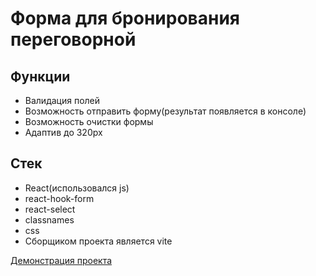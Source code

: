 # Форма для бронирования переговорной

## Функции
- Валидация полей
- Возможность отправить форму(результат появляется в консоле)
- Возможность очистки формы
- Адаптив до 320px

## Стек
- React(использовался js)
- react-hook-form
- react-select
- classnames
- css
- Сборщиком проекта является vite

[Демонстрация проекта](https://precious-speculoos-67af10.netlify.app)